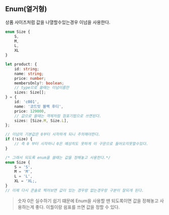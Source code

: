 ## Enum(열거형)
상품 사이즈처럼 값을 나열할수있는경우 이넘을 사용한다.
```ts
enum Size {
	S,
	M,
	L,
	XL
}

let product: {
	id: string;
	name: string;
	price: number;
	membersOnly?: boolean;
	// type으로 쓸때는 이넘이름만
	sizes: Size[];	
} = {
	id: 'c001',
	name: '코드잇 블랙 후디',
	price: 129000,
	// 값으로 쓸때는 객체처럼 점표기법으로 쓰면된다.
	sizes: [Size.M, Size.L],
};

// 이넘의 기본값은 0부터 시작하게 되니 주의해야한다.
if (!size) {
	// 즉 0 부터 시작하니 0은 예상치도 못하게 이 구문으로 들어오지못할수있다. 
}

/* 그래서 되도록 enum을 쓸때는 값을 정해놓고 사용한다.*/
enum Size {
	S = 'S',
	M = 'M',
	L = 'L',
	XL = 'XL;,
}
// 이제 다시 콘솔로 찍어보면 값이 있는 경우랑 없는경우랑 구분이 잘되게 된다.
```
> 숫자 0은 실수하기 쉽기 떄문에 Enum을 사용할 땐 되도록이면 값을 정해놓고 사용하는게 좋다. 이퀄이랑 쉼표를  쓰면 값을 정할 수 있다.